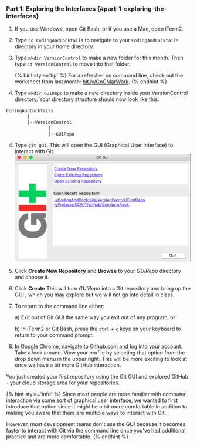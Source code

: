 ### Part 1: Exploring the Interfaces {#part-1-exploring-the-interfaces}

1.  If you use Windows, open Git Bash, or if you use a Mac, open iTerm2.

2.  Type `cd CodingAndCocktails` to navigate to your `CodingAndCocktails` directory in your home directory.

3. Type `mkdir VersionControl` to make a new folder for this month. Then type `cd VersionControl` to move into that folder.

    {% hint style='tip' %}
For a refresher on command line, check out the worksheet from last month: [bit.ly/CnCMarWork](http://bit.ly/CnCMarWork).
    {% endhint %}

3.  Type `mkdir GUIRepo` to make a new directory inside your  VersionControl directory. Your directory structure should now look like this:
```
CodingAndCocktails
        |
        |--VersionControl
                |
                |--GUIRepo
```
4. Type `git gui`. This will open the GUI (Graphical User Interface) to interact with Git.
    ![](/images/gitgui.png)

5. Click **Create New Repository** and **Browse** to your _GUIRepo_ directory and choose it.

6. Click **Create** This will turn _GUIRepo_ into a Git repository and bring up the GUI , which you may explore but we will not go into detail in class.

7. To return to the command line either:

    a) Exit out of Git GUI the same way you exit out of any program, or 
    
    b) In iTerm2 or Git Bash, press the `ctrl` + `c` keys on your keyboard to return to your command prompt.
    
8. In Google Chrome, navigate to [Github.com](github.com) and log into your account. Take a look around.  View your profile by selecting that option from the drop down menu in the upper right.  This will be more exciting to look at once we have a bit more GitHub interaction. 

You just created your first repository using the Git GUI and explored GitHub - your cloud storage area for your repositories.  

{% hint style='info' %}
Since most people are more familiar with computer interaction via some sort of graphical user interface, we wanted to first introduce that option since it might be a bit more comfortable in addition to making you aware that there are multiple ways to interact with Git.

However, most development teams don't use the GUI because it becomes faster to interact with Git via the command line once you've had additional practice and are more comfortable. 
{% endhint %}
